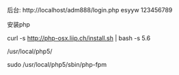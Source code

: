 后台: http://localhost/adm888/login.php 
esyyw    123456789


安装php

curl -s http://php-osx.liip.ch/install.sh | bash -s 5.6

/usr/local/php5/

sudo /usr/local/php5/sbin/php-fpm

